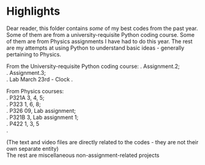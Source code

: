 # Highlights

Dear reader, this folder contains *some* of my best codes from the past year. Some of them are from a university-requisite Python coding course. Some of them are from Physics assignments I have had to do this year. The rest are my attempts at using Python to understand basic ideas - generally pertaining to Physics.


From the University-requisite Python coding course: 
.
Assignment.2;  
.
Assignment.3;  
.
Lab March 23rd - Clock
.


From Physics courses:  
.
P321A 3, 4, 5;   
.
P323 1, 6, 8;  
.
P326 09, Lab assignment;   
.
P321B 3, Lab assignment 1;   
.
P422 1, 3, 5   
.


(The text and video files are directly related to the codes - they are not their own separate entity)   
The rest are miscellaneous non-assignment-related projects